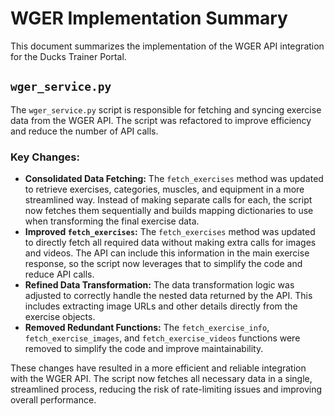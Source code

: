 # WGER Implementation Summary

This document summarizes the implementation of the WGER API integration for the Ducks Trainer Portal.

## `wger_service.py`

The `wger_service.py` script is responsible for fetching and syncing exercise data from the WGER API. The script was refactored to improve efficiency and reduce the number of API calls.

### Key Changes:

- **Consolidated Data Fetching:** The `fetch_exercises` method was updated to retrieve exercises, categories, muscles, and equipment in a more streamlined way. Instead of making separate calls for each, the script now fetches them sequentially and builds mapping dictionaries to use when transforming the final exercise data.
- **Improved `fetch_exercises`:** The `fetch_exercises` method was updated to directly fetch all required data without making extra calls for images and videos. The API can include this information in the main exercise response, so the script now leverages that to simplify the code and reduce API calls.
- **Refined Data Transformation:** The data transformation logic was adjusted to correctly handle the nested data returned by the API. This includes extracting image URLs and other details directly from the exercise objects.
- **Removed Redundant Functions:** The `fetch_exercise_info`, `fetch_exercise_images`, and `fetch_exercise_videos` functions were removed to simplify the code and improve maintainability.

These changes have resulted in a more efficient and reliable integration with the WGER API. The script now fetches all necessary data in a single, streamlined process, reducing the risk of rate-limiting issues and improving overall performance.